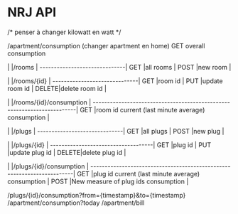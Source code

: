 NRJ API
=======
/* penser à changer kilowatt en watt */



/apartment/consumption
	(changer apartment en home)
	GET		overall consumption
			
|	|/rooms			|
------------------------------|
GET	|all rooms			|
POST	|new room			|

|	|/rooms/{id}		|
------------------------------|
GET	|room id			|
PUT	|update room id		|
DELETE|delete room id		|

|	|/rooms/{id}/consumption								|
------------------------------------------------------------------------|
GET	|room id current (last minute average) consumption				|

|	|/plugs			|
------------------------------|
GET	|all plugs			|
POST	|new plug			|

|	|/plugs/{id}			|
------------------------------------|
GET	|plug id				|
PUT	|update plug id			|
DELETE|delete plug id			|

|	|/plugs/{id}/consumption								|
------------------------------------------------------------------------|
GET	|plug id current (last minute average) consumption				|
POST	|New measure of plug ids consumption						|
	

/plugs/{id}/consumption?from={timestamp}&to={timestamp}
/apartment/consumption?today
/apartment/bill
